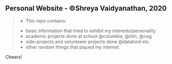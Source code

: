 
## Personal Website - ©Shreya Vaidyanathan, 2020

> * This repo contains:  
> - basic information that tried to exhibit my interests/personality
> - academic projects done at school @columbia, @iitm, @ceg
> - side-projects and volunteeer projects done @datakind etc.
> - other random things that piqued my interest.

Cheers!
